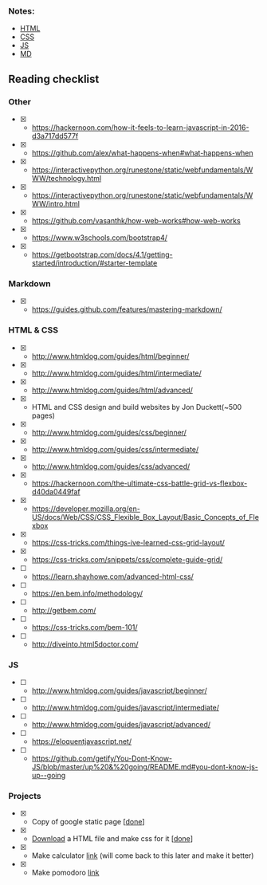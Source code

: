 ### Notes:

-	[HTML](notesHTML.md)
-	[CSS](notesCSS.md)
-	[JS](notesJS.md)
-	[MD](notesMD.md)


## Reading checklist

### Other
- [x] - https://hackernoon.com/how-it-feels-to-learn-javascript-in-2016-d3a717dd577f
- [x] - https://github.com/alex/what-happens-when#what-happens-when
- [x] - https://interactivepython.org/runestone/static/webfundamentals/WWW/technology.html
- [x] - https://interactivepython.org/runestone/static/webfundamentals/WWW/intro.html
- [x] - https://github.com/vasanthk/how-web-works#how-web-works
- [x] - https://www.w3schools.com/bootstrap4/
- [x] - https://getbootstrap.com/docs/4.1/getting-started/introduction/#starter-template


### Markdown

- [x] - https://guides.github.com/features/mastering-markdown/

### HTML & CSS
- [x] - http://www.htmldog.com/guides/html/beginner/
- [x] - http://www.htmldog.com/guides/html/intermediate/
- [x] - http://www.htmldog.com/guides/html/advanced/
- [x] - HTML and CSS design and build websites by Jon Duckett(~500 pages)
- [x] - http://www.htmldog.com/guides/css/beginner/
- [x] - http://www.htmldog.com/guides/css/intermediate/
- [x] - http://www.htmldog.com/guides/css/advanced/
- [x] - https://hackernoon.com/the-ultimate-css-battle-grid-vs-flexbox-d40da0449faf
- [x] - https://developer.mozilla.org/en-US/docs/Web/CSS/CSS_Flexible_Box_Layout/Basic_Concepts_of_Flexbox
- [x] - https://css-tricks.com/things-ive-learned-css-grid-layout/
- [x] - https://css-tricks.com/snippets/css/complete-guide-grid/
- [ ] - https://learn.shayhowe.com/advanced-html-css/
- [ ] - https://en.bem.info/methodology/
- [ ] - http://getbem.com/
- [ ] - https://css-tricks.com/bem-101/
- [ ] - http://diveinto.html5doctor.com/
### JS
- [ ] - http://www.htmldog.com/guides/javascript/beginner/
- [ ] - http://www.htmldog.com/guides/javascript/intermediate/
- [ ] - http://www.htmldog.com/guides/javascript/advanced/
- [ ] - https://eloquentjavascript.net/
- [ ] - https://github.com/getify/You-Dont-Know-JS/blob/master/up%20&%20going/README.md#you-dont-know-js-up--going

### Projects
- [x] - Copy of google static page [[done](Small_Projects/googleCopy)]
- [x] - [Download](http://www.csszengarden.com/) a HTML file and make css for it [[done](Small_Projects/cssGarden)]
- [x] - Make calculator [link](Small_Projects/Calculator) (will come back to this later and make it better)
- [x] - Make pomodoro [link](Small_Projects/pomodoro)
